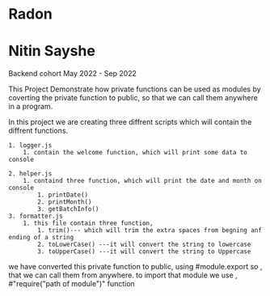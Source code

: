 # Radon
# Nitin Sayshe
Backend cohort May 2022 - Sep 2022

This Project Demonstrate how private functions can be used as modules by coverting the private function to public,
so that we can call them anywhere in a program. 

In this project we are creating three diffrent scripts which will contain the diffrent functions.

    1. logger.js
        1. contain the welcome function, which will print some data to console
    
    2. helper.js
        1. containd three function, which will print the date and month on console
            1. printDate()
            2. printMonth()
            3. getBatchInfo()
    3. formatter.js
        1. this file contain three function,
            1. trim()--- which will trim the extra spaces from begning anf ending of a string
            2. toLowerCase() ---it will convert the string to lowercase
            3. toUpperCase() ---it will convert the string to Uppercase
    
we have converted this private function to public,
using #module.export so , that we can call them from anywhere.
to import that module we use , #"require("path of module")" function
